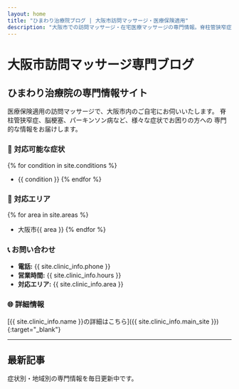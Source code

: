 ```yaml
---
layout: home
title: "ひまわり治療院ブログ | 大阪市訪問マッサージ・医療保険適用"
description: "大阪市での訪問マッサージ・在宅医療マッサージの専門情報。脊柱管狭窄症、脳梗塞、パーキンソン病など各種傷病の症状改善事例、予防法、よくある質問を専門家が解説。医療保険適用で安心の在宅ケア。"
---
```


# 大阪市訪問マッサージ専門ブログ

## ひまわり治療院の専門情報サイト

医療保険適用の訪問マッサージで、大阪市内のご自宅にお伺いいたします。
脊柱管狭窄症、脳梗塞、パーキンソン病など、様々な症状でお困りの方への
専門的な情報をお届けします。

### 🏥 対応可能な症状

{% for condition in site.conditions %}
- {{ condition }}
{% endfor %}

### 📍 対応エリア

{% for area in site.areas %}
- 大阪市{{ area }}
{% endfor %}

### 📞 お問い合わせ

- **電話:** {{ site.clinic_info.phone }}
- **営業時間:** {{ site.clinic_info.hours }}
- **対応エリア:** {{ site.clinic_info.area }}

### 🌐 詳細情報

[{{ site.clinic_info.name }}の詳細はこちら]({{ site.clinic_info.main_site }}){:target="_blank"}

---

## 最新記事

症状別・地域別の専門情報を毎日更新中です。